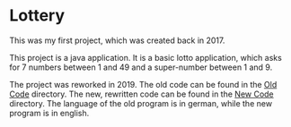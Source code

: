 # Lottery

This was my first project, which was created back in 2017.

This project is a java application. It is a basic lotto application, which asks for 7 numbers between 1 and 49 and a super-number between 1 and 9.

The project was reworked in 2019. The old code can be found in the [Old Code](OldCode) directory. The new, rewritten code can be found in the [New Code](NewCode) directory. The language of the old program is in german, while the new program is in english.